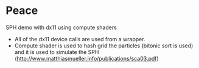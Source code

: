 Peace
=====

SPH demo with dx11 using compute shaders

- All of the dx11 device calls are used from a wrapper.
- Compute shader is used to hash grid the particles (bitonic sort is used) 
  and it is used to simulate the SPH (http://www.matthiasmueller.info/publications/sca03.pdf)

